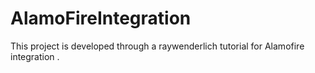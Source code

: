 # AlamoFireIntegration
This project is developed through a raywenderlich tutorial for Alamofire integration .
